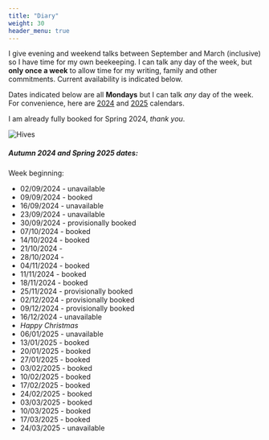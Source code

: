 ```yaml
---
title: "Diary"
weight: 30
header_menu: true
---
```


I give evening and weekend talks between September and March (inclusive) so I have time for my own beekeeping. I can talk any day of the week, but **only once a week** to allow time for my writing, family and other commitments. Current availability is indicated below.

Dates indicated below are all **Mondays** but I can talk *any* day of the week. For convenience, here are [2024](https://www.timeanddate.com/calendar/?year=2024&country=9) and [2025](https://www.timeanddate.com/calendar/?year=2025&country=9) calendars.

I am already fully booked for Spring 2024, *thank you*.

![Hives](images/headers/131130-050.webp)

##### Autumn 2024 and Spring 2025 dates:

Week beginning:

* 02/09/2024 - unavailable
* 09/09/2024 - booked
* 16/09/2024 - unavailable
* 23/09/2024 - unavailable
* 30/09/2024 - provisionally booked
* 07/10/2024 - booked
* 14/10/2024 - booked
* 21/10/2024 - 
* 28/10/2024 - 
* 04/11/2024 - booked
* 11/11/2024 - booked
* 18/11/2024 - booked
* 25/11/2024 - provisionally booked
* 02/12/2024 - provisionally booked
* 09/12/2024 - provisionally booked
* 16/12/2024 - unavailable
* _Happy Christmas_
* 06/01/2025 - unavailable
* 13/01/2025 - booked
* 20/01/2025 - booked
* 27/01/2025 - booked
* 03/02/2025 - booked
* 10/02/2025 - booked
* 17/02/2025 - booked
* 24/02/2025 - booked
* 03/03/2025 - booked
* 10/03/2025 - booked
* 17/03/2025 - booked
* 24/03/2025 - unavailable